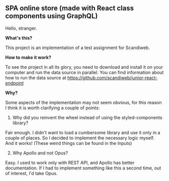 ## SPA online store (made with React class components using GraphQL)

Hello, stranger.

**What's this?**

This project is an implementation of a test assignment for Scandiweb. 

**How to make it work?**

To see the project in all its glory, you need to download and install it on your computer and run the data source in parallel. You can find information about how to run the data source at 
https://github.com/scandiweb/junior-react-endpoint

**Why?**

Some aspects of the implementation may not seem obvious, for this reason I think it is worth clarifying a couple of points:

1. Why did you reinvent the wheel instead of using the styled-components library? 

  Fair enough. I didn't want to load a cumbersome library and use it only in a couple of places. So I decided to implement the necessary logic myself. And it works!
(These weird things can be found in the Inputs)

2. Why Apollo and not Opus? 

  Easy. I used to work only with REST API, and Apollo has better documentation. If I had to implement something like this a second time, out of interest, I'd take Opus.
